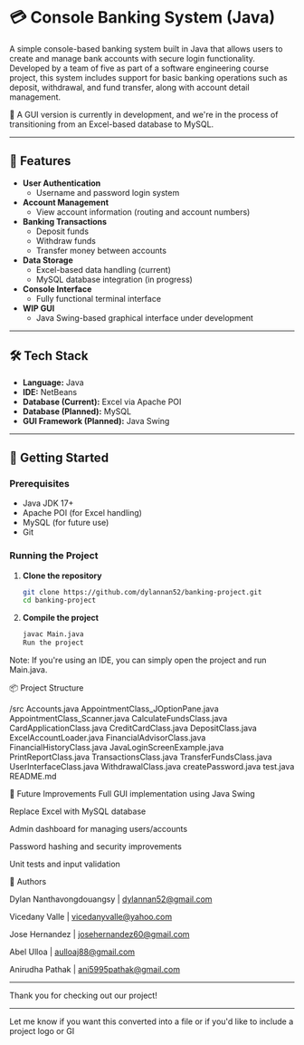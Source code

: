 # 💳 Console Banking System (Java)

A simple console-based banking system built in Java that allows users to create and manage bank accounts with secure login functionality. Developed by a team of five as part of a software engineering course project, this system includes support for basic banking operations such as deposit, withdrawal, and fund transfer, along with account detail management.

🚧 A GUI version is currently in development, and we're in the process of transitioning from an Excel-based database to MySQL.

---

## 🔑 Features

- **User Authentication**
  - Username and password login system
- **Account Management**
  - View account information (routing and account numbers)
- **Banking Transactions**
  - Deposit funds
  - Withdraw funds
  - Transfer money between accounts
- **Data Storage**
  - Excel-based data handling (current)
  - MySQL database integration (in progress)
- **Console Interface**
  - Fully functional terminal interface
- **WIP GUI**
  - Java Swing-based graphical interface under development

---

## 🛠 Tech Stack

- **Language:** Java
- **IDE:** NetBeans
- **Database (Current):** Excel via Apache POI
- **Database (Planned):** MySQL
- **GUI Framework (Planned):** Java Swing

---

## 🚀 Getting Started

### Prerequisites
- Java JDK 17+
- Apache POI (for Excel handling)
- MySQL (for future use)
- Git

### Running the Project

1. **Clone the repository**
   ```bash
   git clone https://github.com/dylannan52/banking-project.git
   cd banking-project
2. **Compile the project**
    ```bash
    javac Main.java
    Run the project


Note: If you're using an IDE, you can simply open the project and run Main.java.

📦 Project Structure

/src
  Accounts.java
  AppointmentClass_JOptionPane.java
  AppointmentClass_Scanner.java
  CalculateFundsClass.java
  CardApplicationClass.java
  CreditCardClass.java
  DepositClass.java
  ExcelAccountLoader.java
  FinancialAdvisorClass.java
  FinancialHistoryClass.java
  JavaLoginScreenExample.java
  PrintReportClass.java
  TransactionsClass.java
  TransferFundsClass.java
  UserInterfaceClass.java
  WithdrawalClass.java
  createPassword.java
  test.java
README.md


🧠 Future Improvements
Full GUI implementation using Java Swing

Replace Excel with MySQL database

Admin dashboard for managing users/accounts

Password hashing and security improvements

Unit tests and input validation

👥 Authors

Dylan Nanthavongdouangsy | dylannan52@gmail.com

Vicedany Valle | vicedanyvalle@yahoo.com

Jose Hernandez | josehernandez60@gmail.com

Abel Ulloa | aulloaj88@gmail.com

Anirudha Pathak | ani5995pathak@gmail.com

---

Thank you for checking out our project!


---

Let me know if you want this converted into a file or if you'd like to include a project logo or GI
